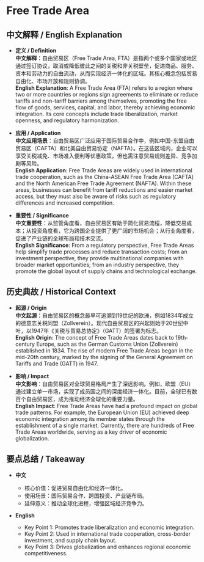 # Free Trade Area

## 中文解释 / English Explanation

* **定义 / Definition**  
  **中文解释**：自由贸易区（Free Trade Area, FTA）是指两个或多个国家或地区通过签订协议，取消或降低彼此之间的关税和非关税壁垒，促进商品、服务、资本和劳动力的自由流动，从而实现经济一体化的区域。其核心概念包括贸易自由化、市场开放和规则协调。  
  **English Explanation**: A Free Trade Area (FTA) refers to a region where two or more countries or regions sign agreements to eliminate or reduce tariffs and non-tariff barriers among themselves, promoting the free flow of goods, services, capital, and labor, thereby achieving economic integration. Its core concepts include trade liberalization, market openness, and regulatory harmonization.

* **应用 / Application**  
  **中文应用场景**：自由贸易区广泛应用于国际贸易合作中，例如中国-东盟自由贸易区（CAFTA）和北美自由贸易协定（NAFTA）。在这些区域内，企业可以享受关税减免、市场准入便利等优惠政策，但也需注意贸易规则差异、竞争加剧等风险。  
  **English Application**: Free Trade Areas are widely used in international trade cooperation, such as the China-ASEAN Free Trade Area (CAFTA) and the North American Free Trade Agreement (NAFTA). Within these areas, businesses can benefit from tariff reductions and easier market access, but they must also be aware of risks such as regulatory differences and increased competition.

* **重要性 / Significance**  
  **中文重要性**：从监管角度看，自由贸易区有助于简化贸易流程，降低交易成本；从投资角度看，它为跨国企业提供了更广阔的市场机会；从行业角度看，促进了产业链的全球布局和技术交流。  
  **English Significance**: From a regulatory perspective, Free Trade Areas help simplify trade processes and reduce transaction costs; from an investment perspective, they provide multinational companies with broader market opportunities; from an industry perspective, they promote the global layout of supply chains and technological exchange.

## 历史典故 / Historical Context

* **起源 / Origin**  
  **中文起源**：自由贸易区的概念最早可追溯到19世纪的欧洲，例如1834年成立的德意志关税同盟（Zollverein）。现代自由贸易区的兴起则始于20世纪中叶，以1947年《关税与贸易总协定》（GATT）的签署为标志。  
  **English Origin**: The concept of Free Trade Areas dates back to 19th-century Europe, such as the German Customs Union (Zollverein) established in 1834. The rise of modern Free Trade Areas began in the mid-20th century, marked by the signing of the General Agreement on Tariffs and Trade (GATT) in 1947.

* **影响 / Impact**  
  **中文影响**：自由贸易区对全球贸易格局产生了深远影响。例如，欧盟（EU）通过建立单一市场，实现了成员国之间的深度经济一体化。目前，全球已有数百个自由贸易区，成为推动经济全球化的重要力量。  
  **English Impact**: Free Trade Areas have had a profound impact on global trade patterns. For example, the European Union (EU) achieved deep economic integration among its member states through the establishment of a single market. Currently, there are hundreds of Free Trade Areas worldwide, serving as a key driver of economic globalization.

## 要点总结 / Takeaway

* **中文**  
  - 核心价值：促进贸易自由化和经济一体化。  
  - 使用场景：国际贸易合作、跨国投资、产业链布局。  
  - 延伸意义：推动全球化进程，增强区域经济竞争力。  

* **English**  
  - Key Point 1: Promotes trade liberalization and economic integration.  
  - Key Point 2: Used in international trade cooperation, cross-border investment, and supply chain layout.  
  - Key Point 3: Drives globalization and enhances regional economic competitiveness.